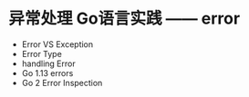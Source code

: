 # 异常处理 Go语言实践 —— error

- Error VS Exception
- Error Type
- handling Error
- Go 1.13 errors
- Go 2 Error Inspection





